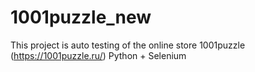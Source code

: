 # 1001puzzle_new
This project is auto testing of the online store 1001puzzle (https://1001puzzle.ru/) Python + Selenium
